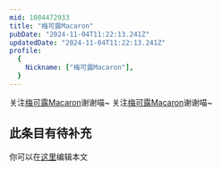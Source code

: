 ```yaml
---
mid: 1084472933
title: "梅可露Macaron"
pubDate: "2024-11-04T11:22:13.241Z"
updatedDate: "2024-11-04T11:22:13.241Z"
profile:
  {
    Nickname: ["梅可露Macaron"],
  }
---
```


关注[梅可露Macaron](https://space.bilibili.com/1084472933)谢谢喵~ 关注[梅可露Macaron](https://space.bilibili.com/1084472933)谢谢喵~

## 此条目有待补充
你可以在[这里](https://github.com/Yuhanawa/VTuber.ICU/edit/master/src/content/v/梅可露Macaron/index.md)编辑本文
